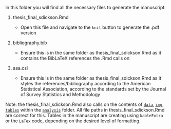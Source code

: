 
In this folder you will find all the necessary files to generate the manuscript:

1. thesis_final_sdickson.Rmd

      - Open this file and navigate to the `knit` button to generate the .pdf version

2. bibliography.bib

      - Ensure this is in the same folder as thesis_final_sdickson.Rmd as it contains the BibLaTeX references the .Rmd calls on

3. asa.csl

      - Ensure this is in the same folder as thesis_final_sdickson.Rmd as it styles the references/bibliography according to the American Statistical Association, according to the standards set by the Journal of Survey Statistics and Methodology
      

Note: the thesis_final_sdickson.Rmd also calls on the contents of [`data`](../analysis/data), [`img`](../analysis/img), [`tables`](../analysis/tables) within the [`analysis`](../analysis) folder. All file paths in thesis_final_sdickson.Rmd are correct for this. Tables in the manuscript are creating using `kableExtra` or the `LaTex` code, depending on the desired level of formatting. 